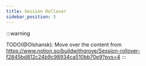 ```yaml
---
title: Session Rollover
sidebar_position: 5
---
```


:::warning

TODO(@Olshansk): Move over the content from https://www.notion.so/buildwithgrove/Session-rollover-f2845bd812c24b9c98934ca510bb70e9?pvs=4
:::
